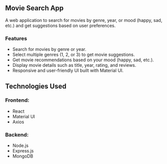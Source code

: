 ## Movie Search App
A web application to search for movies by genre, year, or mood (happy, sad, etc.) and get suggestions based on user preferences.

### Features
* Search for movies by genre or year.
* Select multiple genres (1, 2, or 3) to get movie suggestions.
* Get movie recommendations based on your mood (happy, sad, etc.).
* Display movie details such as title, year, rating, and reviews.
* Responsive and user-friendly UI built with Material UI.

## Technologies Used
### Frontend:

* React
* Material UI
* Axios

### Backend:

* Node.js
* Express.js
* MongoDB
